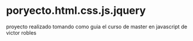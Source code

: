 # poryecto.html.css.js.jquery
proyecto realizado tomando como guia el curso de master en javascript de victor robles
